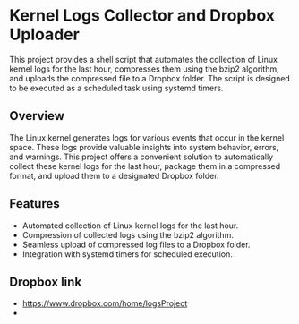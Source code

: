 # Kernel Logs Collector and Dropbox Uploader

This project provides a shell script that automates the collection of Linux kernel logs for the last hour, compresses them using the bzip2 algorithm, and uploads the compressed file to a Dropbox folder. The script is designed to be executed as a scheduled task using systemd timers.



## Overview

The Linux kernel generates logs for various events that occur in the kernel space. These logs provide valuable insights into system behavior, errors, and warnings. This project offers a convenient solution to automatically collect these kernel logs for the last hour, package them in a compressed format, and upload them to a designated Dropbox folder.

## Features

- Automated collection of Linux kernel logs for the last hour.
- Compression of collected logs using the bzip2 algorithm.
- Seamless upload of compressed log files to a Dropbox folder.
- Integration with systemd timers for scheduled execution.

## Dropbox link
- https://www.dropbox.com/home/logsProject
- 

